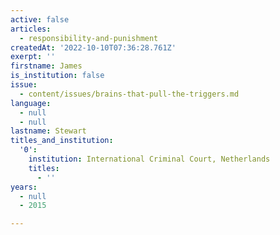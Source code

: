 ```yaml
---
active: false
articles:
  - responsibility-and-punishment
createdAt: '2022-10-10T07:36:28.761Z'
exerpt: ''
firstname: James
is_institution: false
issue:
  - content/issues/brains-that-pull-the-triggers.md
language:
  - null
  - null
lastname: Stewart
titles_and_institution:
  '0':
    institution: International Criminal Court, Netherlands
    titles:
      - ''
years:
  - null
  - 2015

---
```

